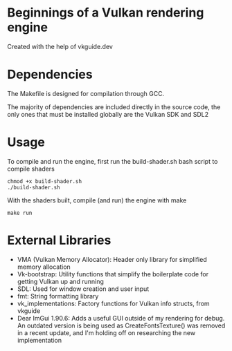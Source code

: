 # Beginnings of a Vulkan rendering engine

Created with the help of vkguide.dev

# Dependencies

The Makefile is designed for compilation through GCC.

The majority of dependencies are included directly in the source code, the only ones that must be installed globally are the Vulkan SDK and SDL2

# Usage

To compile and run the engine, first run the build-shader.sh bash script to compile shaders

```
chmod +x build-shader.sh
./build-shader.sh
```

With the shaders built, compile (and run) the engine with make

```
make run
```

# External Libraries

- VMA (Vulkan Memory Allocator): Header only library for simplified memory allocation
- Vk-bootstrap: Utility functions that simplify the boilerplate code for getting Vulkan up and running
- SDL: Used for window creation and user input
- fmt: String formatting library
- vk\_implementations: Factory functions for Vulkan info structs, from vkguide
- Dear ImGui 1.90.6: Adds a useful GUI outside of my rendering for debug. An outdated version is being used as CreateFontsTexture() was removed in a recent update, and I'm holding off on researching the new implementation

